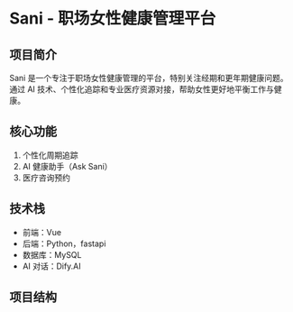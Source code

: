 # Sani - 职场女性健康管理平台

## 项目简介
Sani 是一个专注于职场女性健康管理的平台，特别关注经期和更年期健康问题。通过 AI 技术、个性化追踪和专业医疗资源对接，帮助女性更好地平衡工作与健康。

## 核心功能
1. 个性化周期追踪
2. AI 健康助手（Ask Sani）
3. 医疗咨询预约

## 技术栈
- 前端：Vue
- 后端：Python，fastapi
- 数据库：MySQL
- AI 对话：Dify.AI

## 项目结构